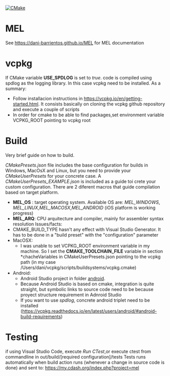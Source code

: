 [![CMake](https://github.com/dani-barrientos/MEL/actions/workflows/cmake.yml/badge.svg?branch=main)](https://github.com/dani-barrientos/MEL/actions/workflows/cmake.yml)
# MEL
See https://dani-barrientos.github.io/MEL for MEL documentation
# vcpkg
 If CMake variable **USE_SPDLOG** is set to *true*. code is compiled using spdlog as the logging library. In this case vcpkg need to be installed. As a summary:
   - Follow installacion instructions in https://vcpkg.io/en/getting-started.html. It consists basically on cloning the vcpkg github repository and execute a couple of scripts
   - In order for cmake to be able to find packages,set environment variable VCPKG_ROOT pointing to vcpkg root

# Build
Very brief guide on how to build.

*CMakePresets.json* file includes the base configuration for builds in Windows, MacOsX and Linux, but you need to provide your *CMakeUserPresets* for your concrete case. A *CMakeUserPresets_EXAMPLE.json* is included as a guide toi crete your custom configuration.
There are 2 diferent macros that guide compilation based on target platform.
- **MEL_OS** : target operating system. Available OS are: *MEL_WINDOWS*, *MEL_LINUX*,*MEL_MACOSX*,*MEL_ANDROID* (iOS platform is working progress)
- **MEL_ARQ**: CPU arquitecture and compiler, mainly for assembler syntax resolution
Issues/facts:
- CMAKE_BUILD_TYPE hasn't any effect with Visual Studio Generator. It has to be done in a "build preset" with the "configuration" parameter
- MacOSX:
   - I was unable to set VCPKG_ROOT environment variable in my machine. So I set the **CMAKE_TOOLCHAIN_FILE** variable in section *chacheVariables in CMakeUserPresets.json pointing to the vcpkg path (in my case /Users/dani/vcpkg/scripts/buildsystems/vcpkg.cmake)
- Android:
   - Android Studio project in folder [android](/android/main).
   - Because Android Studio is based on cmake, integration is quite straight, but symbolic links to source code need to be because proyect structure requirement in Adnroid Studio
   - If you want to use *spdlog*, concrete android triplet need to be installed (https://vcpkg.readthedocs.io/en/latest/users/android/#android-build-requirements)
  
 # Testing
 if using Visual Studio Code, execute *Run CTest*,or execute ctest from commandline in out/build/[required configuration]/tests
 Tests runs automatically when build action runs (whenever a change in source code is done) and sent to: https://my.cdash.org/index.php?project=mel
 
 
